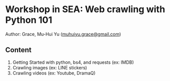 # Workshop in SEA: Web crawling with Python 101

Author: Grace, Mu-Hui Yu (muhuiyu.grace@gmail.com)

## Content
1. Getting Started with python, bs4, and requests (ex: IMDB)
2. Crawling images (ex: LINE stickers)
3. Crawling videos (ex: Youtube, DramaQ)

